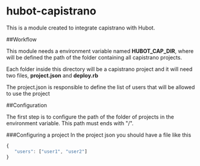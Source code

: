 hubot-capistrano
================

This is a module created to integrate capistrano with Hubot.

##Workflow

This module needs a environment variable named **HUBOT_CAP_DIR**, where will be defined the path of the folder containing all capistrano projects.

Each folder inside this directory will be a capistrano project and it will need two files, **project.json** and **deploy.rb**

The project.json is responsible to define the list of users that will be allowed to  use the project

##Configuration

The first step is to configure the path of the folder of projects in the environment variable. This path must ends with "/".

###Configuring a project
In the project json you should have a file like this

 ```javascript
{
    "users": ["user1", "user2"]
}
 ```